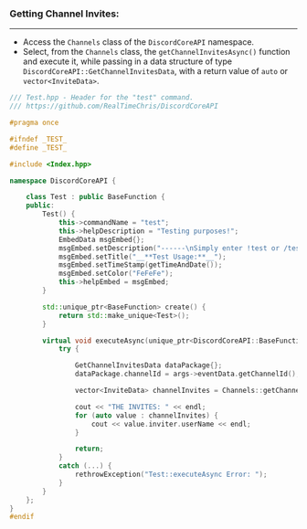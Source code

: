 
### **Getting Channel Invites:**
---
- Access the `Channels` class of the `DiscordCoreAPI` namespace.
- Select, from the `Channels` class, the `getChannelInvitesAsync()` function and execute it, while passing in a data structure of type `DiscordCoreAPI::GetChannelInvitesData`, with a return value of `auto` or `vector<InviteData>`.

```cpp
/// Test.hpp - Header for the "test" command.
/// https://github.com/RealTimeChris/DiscordCoreAPI

#pragma once

#ifndef _TEST_
#define _TEST_

#include <Index.hpp>

namespace DiscordCoreAPI {

	class Test : public BaseFunction {
	public:
		Test() {
			this->commandName = "test";
			this->helpDescription = "Testing purposes!";
			EmbedData msgEmbed{};
			msgEmbed.setDescription("------\nSimply enter !test or /test!\n------");
			msgEmbed.setTitle("__**Test Usage:**__");
			msgEmbed.setTimeStamp(getTimeAndDate());
			msgEmbed.setColor("FeFeFe");
			this->helpEmbed = msgEmbed;
		}

		std::unique_ptr<BaseFunction> create() {
			return std::make_unique<Test>();
		}

		virtual void executeAsync(unique_ptr<DiscordCoreAPI::BaseFunctionArguments> args) {
			try {

				GetChannelInvitesData dataPackage{};
				dataPackage.channelId = args->eventData.getChannelId();

				vector<InviteData> channelInvites = Channels::getChannelInvitesAsync(dataPackage).get();

				cout << "THE INVITES: " << endl;
				for (auto value : channelInvites) {
					cout << value.inviter.userName << endl;
				}

				return;
			}
			catch (...) {
				rethrowException("Test::executeAsync Error: ");
			}
		}
	};
}
#endif
```
